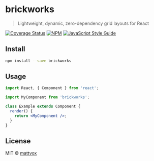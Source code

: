 # brickworks

> Lightweight, dynamic, zero-dependency grid layouts for React

[![Coverage Status](https://coveralls.io/repos/github/mattvox/brickworks/badge.svg?branch=master)](https://coveralls.io/github/mattvox/brickworks?branch=master)
[![NPM](https://img.shields.io/npm/v/brickworks.svg)](https://www.npmjs.com/package/brickworks) [![JavaScript Style Guide](https://img.shields.io/badge/code_style-standard-brightgreen.svg)](https://standardjs.com)

## Install

```bash
npm install --save brickworks
```

## Usage

```jsx
import React, { Component } from 'react';

import MyComponent from 'brickworks';

class Example extends Component {
  render() {
    return <MyComponent />;
  }
}
```

## License

MIT © [mattvox](https://github.com/mattvox)
